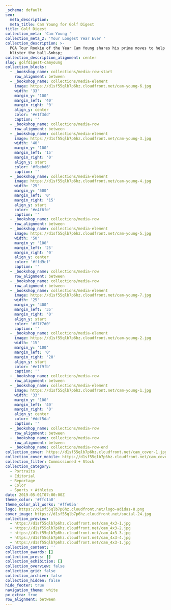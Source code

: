 ```yaml
---
_schema: default
seo:
  meta_description:
  meta_title: Cam Young for Golf Digest
title: Golf Digest
collection_meta: 'Cam Young '
collection_meta_2: 'Your Longest Year Ever '
collection_description: >-
  PGA Tour Rookie of the Year Cam Young shares his prime moves to help you
  blister the ball.&nbsp;
collection_description_alignment: center
slug: golfdigest-camyoung
collection_blocks:
  - _bookshop_name: collections/media-row-start
    row_alignment: between
  - _bookshop_name: collections/media-element
    image: https://d1sf55qlb7p6hz.cloudfront.net/cam-young-6.jpg
    width: '33'
    margin_y: '100'
    margin_left: '40'
    margin_right: '0'
    align_y: center
    color: '#e1f3dd'
    caption: ''
  - _bookshop_name: collections/media-row
    row_alignment: between
  - _bookshop_name: collections/media-element
    image: https://d1sf55qlb7p6hz.cloudfront.net/cam-young-3.jpg
    width: '40'
    margin_y: '100'
    margin_left: '15'
    margin_right: '0'
    align_y: start
    color: '#fbebd6'
    caption: ''
  - _bookshop_name: collections/media-element
    image: https://d1sf55qlb7p6hz.cloudfront.net/cam-young-4.jpg
    width: '25'
    margin_y: '500'
    margin_left: '0'
    margin_right: '15'
    align_y: start
    color: '#e4f6fe'
    caption: ''
  - _bookshop_name: collections/media-row
    row_alignment: between
  - _bookshop_name: collections/media-element
    image: https://d1sf55qlb7p6hz.cloudfront.net/cam-young-5.jpg
    width: '50'
    margin_y: '100'
    margin_left: '25'
    margin_right: '0'
    align_y: center
    color: '#ffd9cf'
    caption: ''
  - _bookshop_name: collections/media-row
    row_alignment: between
  - _bookshop_name: collections/media-row
    row_alignment: between
  - _bookshop_name: collections/media-element
    image: https://d1sf55qlb7p6hz.cloudfront.net/cam-young-7.jpg
    width: '25'
    margin_y: '400'
    margin_left: '35'
    margin_right: '0'
    align_y: start
    color: '#f7f7d0'
    caption: ''
  - _bookshop_name: collections/media-element
    image: https://d1sf55qlb7p6hz.cloudfront.net/cam-young-2.jpg
    width: '15'
    margin_y: '100'
    margin_left: '0'
    margin_right: '20'
    align_y: start
    color: '#e1f9fb'
    caption: ''
  - _bookshop_name: collections/media-row
    row_alignment: between
  - _bookshop_name: collections/media-element
    image: https://d1sf55qlb7p6hz.cloudfront.net/cam-young-1.jpg
    width: '33'
    margin_y: '100'
    margin_left: '40'
    margin_right: '0'
    align_y: center
    color: '#ddf5da'
    caption: ''
  - _bookshop_name: collections/media-row
    row_alignment: between
  - _bookshop_name: collections/media-row
    row_alignment: between
  - _bookshop_name: collections/media-row-end
collection_cover: https://d1sf55qlb7p6hz.cloudfront.net/cam_cover-1.jpg
collection_cover_mobile: https://d1sf55qlb7p6hz.cloudfront.net/cam_cover-vert-1.jpg
collection_filter: Commissioned + Stock
collection_category:
  - Portraits
  - Editorial
  - Reportage
  - Color
  - Sports + Athletes
date: 2019-05-01T07:00:00Z
theme_color: '#ffc1a0'
theme_color_all_works: '#ffe05a'
logo: https://d1sf55qlb7p6hz.cloudfront.net/logo-adidas-8.png
cover_image: https://d1sf55qlb7p6hz.cloudfront.net/social-24.jpg
collection_preview:
  - https://d1sf55qlb7p6hz.cloudfront.net/cam_4x3-1.jpg
  - https://d1sf55qlb7p6hz.cloudfront.net/cam_4x3-2.jpg
  - https://d1sf55qlb7p6hz.cloudfront.net/cam_4x3-3.jpg
  - https://d1sf55qlb7p6hz.cloudfront.net/cam_4x3-4.jpg
  - https://d1sf55qlb7p6hz.cloudfront.net/cam_4x3-1.jpg
collection_content: ''
collection_awards: []
collection_press: []
collection_exhibition: []
collection_overview: false
collection_grid: false
collection_archive: false
collection_hidden: false
hide_footer: true
navigation_theme: white
px_extra: true
row_alignment: between
---
```

